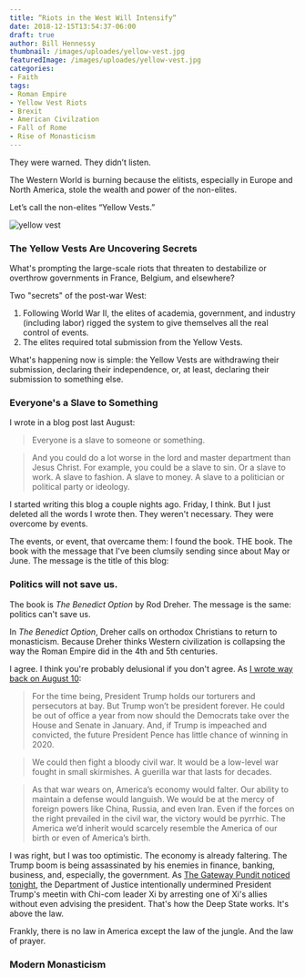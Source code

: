 ```yaml
---
title: “Riots in the West Will Intensify“
date: 2018-12-15T13:54:37-06:00
draft: true
author: Bill Hennessy
thumbnail: /images/uploades/yellow-vest.jpg
featuredImage: /images/uploades/yellow-vest.jpg
categories:
- Faith
tags:
- Roman Empire
- Yellow Vest Riots
- Brexit
- American Civilzation
- Fall of Rome
- Rise of Monasticism
---
```

They were warned. They didn’t listen. 

The Western World is burning because the elitists, especially in Europe and North America, stole the wealth and power of the non-elites.  

Let’s call the non-elites “Yellow Vests.” 

![yellow vest](/images/uploads/yellow-vest.jpg)

### The Yellow Vests Are Uncovering Secrets

What's prompting the large-scale riots that threaten to destabilize or overthrow governments in France, Belgium, and elsewhere? 

Two "secrets" of the post-war West:

1. Following World War II, the elites of academia, government, and industry (including labor) rigged the system to give themselves all the real control of events. 
2. The elites required total submission from the Yellow Vests.

What's happening now is simple: the Yellow Vests are withdrawing their submission, declaring their independence, or, at least, declaring their submission to something else. 

### Everyone's a Slave to Something

I wrote in a blog post last August: 

> Everyone is a slave to someone or something.

> And you could do a lot worse in the lord and master department than Jesus Christ. For example, you could be a slave to sin. Or a slave to work. A slave to fashion. A slave to money. A slave to a politician or political party or ideology.



I started writing this blog a couple nights ago. Friday, I think. But I just deleted all the words I wrote then. They weren't necessary. They were overcome by events. 

The events, or event, that overcame them: I found the book. THE book. The book with the message that I've been clumsily sending since about May or June. The message is the title of this blog:

### Politics will not save us.

The book is _The Benedict Option_ by Rod Dreher. The message is the same: politics can't save us. 

In _The Benedict Option_, Dreher calls on orthodox Christians to return to monasticism. Because Dreher thinks Western civilization is collapsing the way the Roman Empire did in the 4th and 5th centuries. 

I agree. I think you're probably delusional if you don't agree. As [I wrote way back on August 10][1]:

> For the time being, President Trump holds our torturers and persecutors at bay. But Trump won’t be president forever. He could be out of office a year from now should the Democrats take over the House and Senate in January.  And, if Trump is impeached and convicted, the future President Pence has little chance of winning in 2020.

> We could then fight a bloody civil war. It would be a low-level war fought in small skirmishes. A guerilla war that lasts for decades.

> As that war wears on, America’s economy would falter. Our ability to maintain a defense would languish. We would be at the mercy of foreign powers like China, Russia, and even Iran. Even if the forces on the right prevailed in the civil war, the victory would be pyrrhic. The America we’d inherit would scarcely resemble the America of our birth or even of America’s birth.

I was right, but I was too optimistic. The economy is already faltering. The Trump boom is being assassinated by his enemies in finance, banking, business, and, especially, the government. As [The Gateway Pundit noticed tonight][2], the Department of Justice intentionally undermined President Trump's meetin with Chi-com leader Xi by arresting one of Xi's allies without even advising the president. That's how the Deep State works. It's above the law. 

Frankly, there is no law in America except the law of the jungle. And the law of prayer. 

### Modern Monasticism

[1]:https://www.hennessysview.com/2018/08/10/what-should-we-do-next/
[2]:https://www.thegatewaypundit.com/2018/12/rogue-deep-state-doj-arrested-chinese-business-owner-wahzhou-meng-at-most-opportune-time-to-hurt-us-economy-the-most/

[image-1]:./images/yellow-vest.jpg